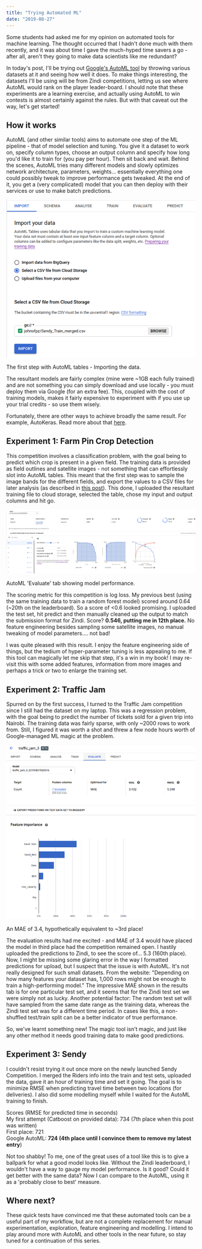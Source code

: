 ```yaml
---
title: "Trying Automated ML"
date: "2019-08-27"
---
```


Some students had asked me for my opinion on automated tools for machine learning. The thought occurred that I hadn't done much with them recently, and it was about time I gave the much-hyped time savers a go - after all, aren't they going to make data scientists like me redundant?

In today's post, I'll be trying out [Google's AutoML tool](https://cloud.google.com/automl/) by throwing various datasets at it and seeing how well it does. To make things interesting, the datasets I'll be using will be from Zindi competitions, letting us see where AutoML would rank on the player leader-board. I should note that these experiments are a learning exercise, and actually using AutoML to win contests is almost certainly against the rules. But with that caveat out the way, let's get started!

## How it works

AutoML (and other similar tools) aims to automate one step of the ML pipeline - that of model selection and tuning. You give it a dataset to work on, specify column types, choose an output column and specify how long you'd like it to train for (you pay per hour). Then sit back and wait. Behind the scenes, AutoML tries many different models and slowly optimizes network architecture, parameters, weights... essentially everything one could possibly tweak to improve performance gets tweaked. At the end of it, you get a (very complicated) model that you can then deploy with their services or use to make batch predictions.

![](images/wordpress_export/2019/08/screenshot-from-2019-08-27-11-03-25.png?w=615)

The first step with AutoML tables - Importing the data.

The resultant models are fairly complex (mine were ~1GB each fully trained) and are not something you can simply download and use locally - you must deploy them via Google (for an extra fee). This, coupled with the cost of training models, makes it fairly expensive to experiment with if you use up your trial credits - so use them wisely.

Fortunately, there are other ways to achieve broadly the same result. For example, AutoKeras. Read more about that [here](https://towardsdatascience.com/autokeras-the-killer-of-googles-automl-9e84c552a319).

## Experiment 1: Farm Pin Crop Detection

This competition involves a classification problem, with the goal being to predict which crop is present in a given field. The training data is provided as field outlines and satellite images - not something that can effortlessly slot into AutoML tables. This meant that the first step was to sample the image bands for the different fields, and export the values to a CSV files for later analysis (as described in [this post](https://datasciencecastnet.home.blog/2019/06/27/tutorial-improving-crop-type-predictions/)). This done, I uploaded the resultant training file to cloud storage, selected the table, chose my input and output columns and hit go.

![](images/wordpress_export/2019/08/screenshot-from-2019-08-27-08-58-33.png?w=1024)

AutoML 'Evaluate' tab showing model performance.

The scoring metric for this competition is log loss. My previous best (using the same training data to train a random forest model) scored around 0.64 (~20th on the leaderboard). So a score of <0.6 looked promising. I uploaded the test set, hit predict and then manually cleaned up the output to match the submission format for Zindi. Score? **0.546, putting me in 12th place.** No feature engineering besides sampling some satellite images, no manual tweaking of model parameters.... not bad!

I was quite pleased with this result. I enjoy the feature engineering side of things, but the tedium of hyper-parameter tuning is less appealing to me. If this tool can magically let me skip that step, it's a win in my book! I may re-visit this with some added features, information from more images and perhaps a trick or two to enlarge the training set.

## Experiment 2: Traffic Jam

Spurred on by the first success, I turned to the Traffic Jam competition since I still had the dataset on my laptop. This was a regression problem, with the goal being to predict the number of tickets sold for a given trip into Nairobi. The training data was fairly sparse, with only ~2000 rows to work from. Still, I figured it was worth a shot and threw a few node hours worth of Google-managed ML magic at the problem.

![](images/wordpress_export/2019/08/screenshot-from-2019-08-27-09-08-28.png?w=940)

An MAE of 3.4, hypothetically equivalent to ~3rd place!

The evaluation results had me excited - and MAE of 3.4 would have placed the model in third place had the competition remained open. I hastily uploaded the predictions to Zindi, to see the score of... 5.3 (160th place). Now, I might be missing some glaring error in the way I formatted predictions for upload, but I suspect that the issue is with AutoML. It's not really designed for such small datasets. From the website: "Depending on how many features your dataset has, 1,000 rows might not be enough to train a high-performing model." The impressive MAE shown in the results tab is for one particular test set, and it seems that for the Zindi test set we were simply not as lucky. Another potential factor: The random test set will have sampled from the same date range as the training data, whereas the Zindi test set was for a different time period. In cases like this, a non-shuffled test/train split can be a better indicator of true performance.

So, we've learnt something new! The magic tool isn't magic, and just like any other method it needs good training data to make good predictions.

## Experiment 3: Sendy

I couldn't resist trying it out once more on the newly launched Sendy Competition. I merged the Riders info into the train and test sets, uploaded the data, gave it an hour of training time and set it going. The goal is to minimize RMSE when predicting travel time between two locations (for deliveries). I also did some modelling myself while I waited for the AutoML training to finish.

Scores (RMSE for predicted time in seconds)  
My first attempt (Catboost on provided data): 734 (7th place when this post was written)  
First place: 721  
Google AutoML: **724 (4th place until I convince them to remove my latest entry**)

Not too shabby! To me, one of the great uses of a tool like this is to give a ballpark for what a good model looks like. Without the Zindi leaderboard, I wouldn't have a way to gauge my model performance. Is it good? Could it get better with the same data? Now I can compare to the AutoML, using it as a 'probably close to best' measure.

## Where next?

These quick tests have convinced me that these automated tools can be a useful part of my workflow, but are not a complete replacement for manual experimentation, exploration, feature engineering and modelling. I intend to play around more with AutoML and other tools in the near future, so stay tuned for a continuation of this series.
